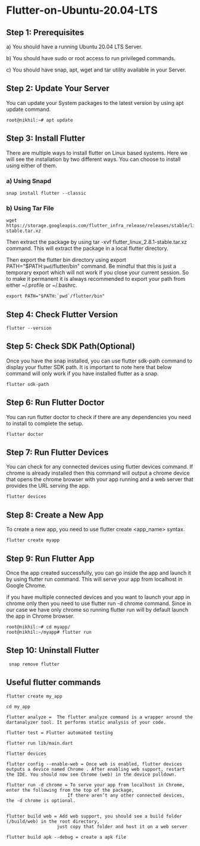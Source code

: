 # Flutter-on-Ubuntu-20.04-LTS


## Step 1: Prerequisites

a) You should have a running Ubuntu 20.04 LTS Server.

b) You should have sudo or root access to run privileged commands.

c) You should have snap, apt, wget and tar utility available in your Server.


## Step 2: Update Your Server
You can update your System packages to the latest version by using apt update command. 

```
root@nikhil:~# apt update
```


## Step 3: Install Flutter

There are multiple ways to install flutter on Linux based systems. Here we will see the installation by two different ways. You can choose to install using either of them.

### a) Using Snapd
```
snap install flutter --classic
```

### b) Using Tar File
```
wget https://storage.googleapis.com/flutter_infra_release/releases/stable/linux/flutter_linux_2.8.1-stable.tar.xz
```
Then extract the package by using tar -xvf flutter_linux_2.8.1-stable.tar.xz command. This will extract the package in a local flutter directory.


Then export the flutter bin directory using export PATH="$PATH:`pwd`/flutter/bin" command.
Be mindful that this is just a temporary export which will not work if you close your current session. So to make it permanent it is always recommended to export your path from either ~/.profile or ~/.bashrc.

```
export PATH="$PATH:`pwd`/flutter/bin"
```

## Step 4: Check Flutter Version

```
flutter --version
```

## Step 5: Check SDK Path(Optional)

Once you have the snap installed, you can use flutter sdk-path command to display your flutter SDK path. It is important to note here that below command will only work if you have installed flutter as a snap.

```
flutter sdk-path
```

## Step 6: Run Flutter Doctor

You can run flutter doctor to check if there are any dependencies you need to install to complete the setup. 
```
flutter doctor
```

## Step 7: Run Flutter Devices

You can check for any connected devices using flutter devices command. If chrome is already installed then this command will output a chrome device that opens the chrome browser with your app running and a web server that provides the URL serving the app.

```
flutter devices
```

## Step 8: Create a New App

To create a new app, you need to use flutter create <app_name> syntax. 

```
flutter create myapp
```

## Step 9: Run Flutter App

Once the app created successfully, you can go inside the app and launch it by using flutter run command. This will serve your app from localhost in Google Chrome.

 if you have multiple connected devices and you want to launch your app in chrome only then you need to use flutter run -d chrome command. Since in our case we have only chrome so running flutter run will by default launch the app in Chrome browser.

```
root@nikhil:~# cd myapp/
root@nikhil:~/myapp# flutter run
```


## Step 10: Uninstall Flutter

```
 snap remove flutter
 ```
 
 
 ## Useful flutter commands
 
 
 ```
 flutter create my_app

cd my_app

flutter analyze =  The flutter analyze command is a wrapper around the dartanalyzer tool. It performs static analysis of your code. 

flutter test = Flutter automated testing

flutter run lib/main.dart

flutter devices

flutter config --enable-web = Once web is enabled, flutter devices outputs a device named Chrome . After enabling web support, restart the IDE. You should now see Chrome (web) in the device pulldown.

flutter run -d chrome = To serve your app from localhost in Chrome, enter the following from the top of the package,
                        If there aren’t any other connected devices, the -d chrome is optional.


flutter build web = Add web support, you should see a build folder (/build/web) in the root directory,
                    just copy that folder and host it on a web server

flutter build apk --debug = create a apk file
```
